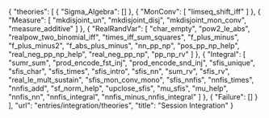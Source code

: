 {
    "theories": [
        {
            "Sigma_Algebra": []
        },
        {
            "MonConv": [
                "limseq_shift_iff"
            ]
        },
        {
            "Measure": [
                "mkdisjoint_un",
                "mkdisjoint_disj",
                "mkdisjoint_mon_conv",
                "measure_additive"
            ]
        },
        {
            "RealRandVar": [
                "char_empty",
                "pow2_le_abs",
                "realpow_two_binomial_iff",
                "times_iff_sum_squares",
                "f_plus_minus",
                "f_plus_minus2",
                "f_abs_plus_minus",
                "nn_pp_np",
                "pos_pp_np_help",
                "real_neg_pp_np_help",
                "real_neg_pp_np",
                "pp_np_rv"
            ]
        },
        {
            "Integral": [
                "sumr_sum",
                "prod_encode_fst_inj",
                "prod_encode_snd_inj",
                "sfis_unique",
                "sfis_char",
                "sfis_times",
                "sfis_intro",
                "sfis_nn",
                "sum_rv",
                "sfis_rv",
                "real_le_mult_sustain",
                "sfis_mon_conv_mono",
                "sfis_nnfis",
                "nnfis_times",
                "nnfis_add",
                "sf_norm_help",
                "upclose_sfis",
                "mu_sfis",
                "mu_help",
                "nnfis_nn",
                "nnfis_integral",
                "nnfis_minus_nnfis_integral"
            ]
        },
        {
            "Failure": []
        }
    ],
    "url": "entries/integration/theories",
    "title": "Session Integration"
}
